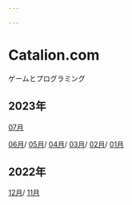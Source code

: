 ```yaml
---

---
```


# Catalion.com

ゲームとプログラミング

## 2023年

[07月](diary/2023-07/)

[06月](diary/2023-06/)/
[05月](diary/2023-05/)/
[04月](diary/2023-04/)/
[03月](diary/2023-03/)/
[02月](diary/2023-02/)/
[01月](diary/2023-01/)

## 2022年
[12月](diary/2022-12/)/
[11月](diary/2022-11/)